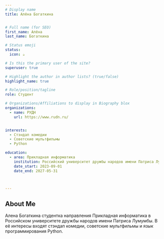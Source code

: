```yaml
---
# Display name
title: Алёна Богаткина


# Full name (for SEO)
first_name: Алёна
last_name: Богаткина

# Status emoji
status:
  icon: ☕️

# Is this the primary user of the site?
superuser: true

# Highlight the author in author lists? (true/false)
highlight_name: true

# Role/position/tagline
role: Студент

# Organizations/Affiliations to display in Biography blox
organizations:
  - name: РУДН
    url: https://www.rudn.ru/


interests:
  - Стэндап комедии
  - Советские мультфильмы
  - Python

education:
  - area: Прикладная информатика
    institution: Российский университет дружбы народов имени Патриса Лумумбы
    date_start: 2023-09-01
    date_end: 2027-05-31
  


---
```


## About Me

Алена Богаткина студентка направления Прикладная информатика в Российском университете дружбы народов имени Патриса Лумумбы. В её интересы входят стэндап комедии, советские мультфильмы и язык программирования Python.
